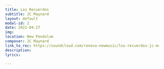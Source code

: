 ```yaml
---
title: Los Recuerdos
subtitle: JC Maynard
layout: default
modal-id: 2
date: 2022-04-27
img: 
location: New Pendulum
composer: JC Maynard
link_to_rec: https://soundcloud.com/renova-newmusic/los-recuerdos-jc-maynard?utm_source=clipboard&utm_medium=text&utm_campaign=social_sharing
description: 
lyrics: 

---
```


